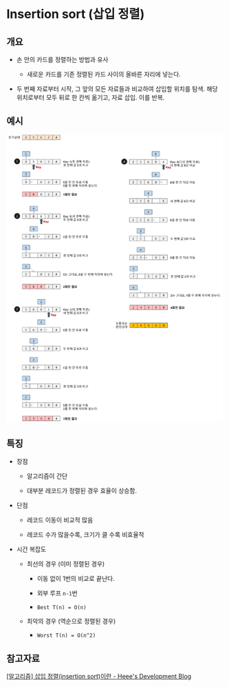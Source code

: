 # Insertion sort (삽입 정렬)

## 개요

- 손 안의 카드를 정렬하는 방법과 유사
  
  - 새로운 카드를 기존 정렬된 카드 사이의 올바른 자리에 넣는다.

- 두 번째 자료부터 시작, 그 앞의 모든 자료들과 비교하여 삽입할 위치를 탐색. 해당 위치로부터 모두 뒤로 한 칸씩 옮기고, 자료 삽입. 이를 반복.



## 예시

<img title="" src="./insertion.png" alt="" width="504">



## 특징

- 장점
  
  - 알고리즘이 간단
  
  - 대부분 레코드가 정렬된 경우 효율이 상승함.

- 단점
  
  - 레코드 이동이 비교적 많음
  
  - 레코드 수가 많을수록, 크기가 클 수록 비효율적



- 시간 복잡도
  
  - 최선의 경우 (이미 정렬된 경우)
    
    - 이동 없이 1번의 비교로 끝난다.
    
    - 외부 루프 `n-1`번
    
    - `Best T(n) = O(n)`
  
  - 최악의 경우 (역순으로 정렬된 경우)
    
    - `Worst T(n) = O(n^2)`



## 참고자료

[[알고리즘] 삽입 정렬(insertion sort)이란 - Heee's Development Blog](https://gmlwjd9405.github.io/2018/05/06/algorithm-insertion-sort.html)


